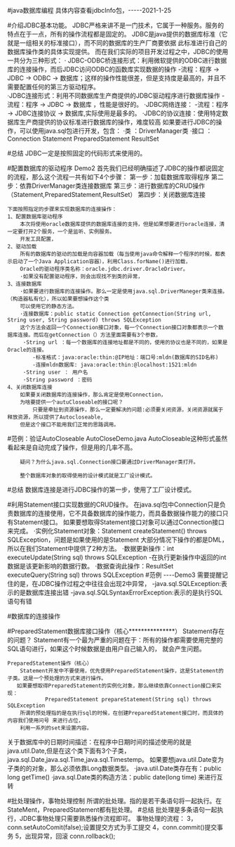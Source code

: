 #java数据库编程  具体内容查看jdbcInfo包，-----2021-1-25  

#介绍JDBC基本功能。
    JDBC严格来讲不是一门技术，它属于一种服务。服务的特点在于一点，所有的操作流程都是固定的。
    JDBC是java提供的数据库标准（它就是一组相关的标准接口），而不同的数据库的生产厂商要依据
    此标准进行自己的数据库操作类的具体实现提供。
    而在我们实际的项目开发过程之中，JDBC的使用一共分为三种形式：
        · JDBC-ODBC桥连接形式：利用微软提供的ODBC进行数据库的连接操作，而后JDBC访问ODBC的函数库实现数据的操作
            -流程：程序 -> JDBC -> ODBC -> 数据库；这样的操作性能很差，但是支持度是最高的，并且不需要配置任何的第三方驱动程序。     
        ·JDBC连接形式：利用不同数据库生产商提供的JDBC驱动程序进行数据库操作
            -流程：程序 -> JDBC -> 数据库 ，性能是很好的。
        ·JDBC网络连接：
            -流程：程序 -> JDBC连接协议 -> 数据库,实际使用是最多的。
        ·JDBC的协议连接：使用特定数据库生产商提供的协议标准进行数据库的操作，难度较高
    如果要进行JDBC的操作，可以使用java.sql包进行开发，包含：
        ·类 ：DriverManager类
        ·接口 ：Connection Statement PreparedStatement ResultSet
        
#总结
    JDBC一定是按照固定的代码形式来使用的。
         
         
#配置数据库的驱动程序  Demo2
    首先我们已经明确描述了JDBC的操作都说固定的流程，那么这个流程一共有如下4个步骤：
        第一步：加载数据库取得程序
        第二步：依靠DriverManager类连接数据库
        第三步：进行数据库的CRUD操作（Statement,PreparedStatement,ResultSet）
        第四步：关闭数据库连接
        
    下面按照指定的步骤来实现数据库的连接操作：
    1、配置数据库驱动程序
        本次将使用oracle数据库提供的数据库连接的支持，但是如果想要进行oracle连接，清一定要打开2个服务，一个是监听、实例服务。
        开发工具配置， 
    2、驱动加载
        所有的数据库的驱动的加载是向容器加载（每当使用java命令解释一个程序的时候，都表示启动了一个Java Application容器），利用Class.forName()进行加载，
        Oracle的驱动程序类名称：oracle.jdbc.driver.OracleDriver。
        ·如果没有配置驱动程序，则会出现找不到类的异常，
    3、连接数据库
        ·如果要进行数据库的连接操作。那么一定是使用java.sql.DriverManeger类来连接。（构造器私有化），所以如果要想操作这个类
        可以使用它的静态方法。
        ·连接数据库：public static Connection getConnection(String url, String user, String password) throws SQLException
        这个方法会返回一个Connection接口对象，每一个Connection接口对象都表示一个数据库连接。而后在getConnection（）方法里面需要有3个参数，
         ·String url ：每一个数据库的连接地址都是不同的，使用的协议也是不同的，如果是Oracle的连接。
            -标准格式：java:oracle:thin:@IP地址：端口号:mldn(数据库的SID名称)
            -连接mldn数据库: java:oracle:thin:@localhost:1521:mldn
         ·String user ： 用户名
         ·String password ：密码
    4、关闭数据库连接
        如果要关闭数据库的连接操作，那么肯定是使用Connection，
        为啥要提供一个autuCloseable的接口呢？
            只要是牵扯到资源操作，那么一定要解决的问题:必须要关闭资源，关闭资源就属于释放资源，所以提供了Autocloseable,
        但是这个接口不能用我们正常的思路调用。   
#范例：验证AutoCloseable AutoCloseDemo.java
        AutoCloseable这种形式虽然看起来是自动完成了操作，但是用的几率不高。
        
        疑问？为什么java.sql.Connection接口要通过DriverManager类打开。
        
        整个数据库对象的取得使用的设计模式就是工厂设计模式。
        
#总结
    数据库连接是进行JDBC操作的第一步，使用了工厂设计模式。
    

#利用Statement接口实现数据的CRUD操作。
    在java.sql包中Connection只是负责数据库的连接使用，它不具备数据库的操作能力，而具备数据操作能力的接口只有Statement接口。
    如果要想取得Statement接口对象可以通过Connection接口来完成。
        ·实例化Statement对象：Statement createStatement() throws SQLException，问题是如果使用的是Statement
        大部分情况下操作的都是DML，所以在我们Statement中提供了2种方法。
            ·数据更新操作：int executeUpdate(String sql) throws SQLException
                -在执行更新操作中返回的int数据是该更新影响的数据行数。
            ·数据查询此操作：ResultSet executeQuery(String sql) throws SQLException
#范例 ----Demo3
        需要提醒记住的是，在JDBC操作过程之中往往会出现2中异常，
         -java.sql.SQLException:表示的是数据库连接出错
         -java.sql.SQLSyntaxErrorException:表示的是执行SQL语句有错
    
    
#数据库的连接操作

#PreparedStatement数据库接口操作（核心***************）
    Statement存在的问题？
        Statement有一个最为严重的问题在于：所有的操作都需要使用完整的SQL语句进行，如果这个时候数据是由用户自己输入的，
        就会产生问题。
        
    PreparedStatement操作（核心）
        Statement开发中不要使用，优先使用PreparedStatement操作，这是Statement的子类。这是一个预处理的方式来进行操作。
       如果要想取得PreparedStatement的实例化对象，那么继续依靠Connection接口来实现：
                PreparedStatement prepareStatement(String sql) throws SQLException
        所谓的预处理指的是在执行sql的时候，在创建PreparedStatement接口时，而具体的内容我们使用问号 来进行占位，
        利用一系列的set来设置内容。
        
关于数据库中的日期时间描述：在程序中日期时间的描述使用的就是java.util.Date,但是在这个类下面有3个子类，
java.sql.Date,java.sql.Time,java.sql.Timestemp。
    如果要想java.util.Date变为子类的的对象，那么必须依靠Long数据类型。
    ·java.util.Date类存在有：public long getTime()
    ·java.sql.Date类的构造方法：public date(long time) 来进行互转
    
#批处理操作，事物处理控制
    所谓的批处理。指的是若干条语句将一起执行。在StateMent，PreparedStatement都有批处理。
#总结
    批处理是多条语句一起执行，JDBC事物处理只需要熟悉操作流程即可。
    事物处理的流程：
    3，conn.setAutoComit(false);设置提交方式为手工提交
    4，conn.commit()提交事务
    5，出现异常，回滚 conn.rollback();
